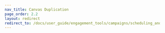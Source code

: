 ```yaml
---
nav_title: Canvas Duplication
page_order: 2.2
layout: redirect
redirect_to: /docs/user_guide/engagement_tools/campaigns/scheduling_and_organizing/duplicating_segments_and_campaigns/#cloning-a-canvas
---
```

